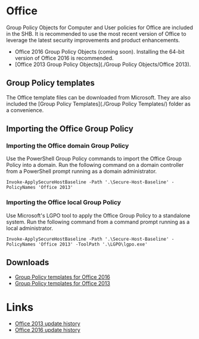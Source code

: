 # Office
Group Policy Objects for Computer and User policies for Office are included in the SHB. It is recommended to use the most recent version of Office to leverage the latest security improvements and product enhancements. 
 * Office 2016 Group Policy Objects (coming soon). Installing the 64-bit version of Office 2016 is recommended.
 * [Office 2013 Group Policy Objects](./Group Policy Objects/Office 2013).

## Group Policy templates
The Office template files can be downloaded from Microsoft. They are also included the [Group Policy Templates](./Group Policy Templates/) folder as a convenience.

## Importing the Office Group Policy

### Importing the Office domain Group Policy
Use the PowerShell Group Policy commands to import the Office Group Policy into a domain. Run the following command on a domain controller from a PowerShell prompt running as a domain administrator. 

```
Invoke-ApplySecureHostBaseline -Path '.\Secure-Host-Baseline' -PolicyNames 'Office 2013'
```

### Importing the Office local Group Policy
Use Microsoft's LGPO tool to apply the Office Group Policy to a standalone system. Run the following command from a command prompt running as a local administrator.

```
Invoke-ApplySecureHostBaseline -Path '.\Secure-Host-Baseline' -PolicyNames 'Office 2013' -ToolPath '.\LGPO\lgpo.exe'
```
## Downloads
* [Group Policy templates for Office 2016](https://www.microsoft.com/en-us/download/details.aspx?id=49030)
* [Group Policy templates for Office 2013](https://www.microsoft.com/en-us/download/details.aspx?id=35554)

# Links
* [Office 2013 update history](https://support.microsoft.com/en-us/gp/office-2013-365-update)
* [Office 2016 update history](https://technet.microsoft.com/en-us/office/mt465751)